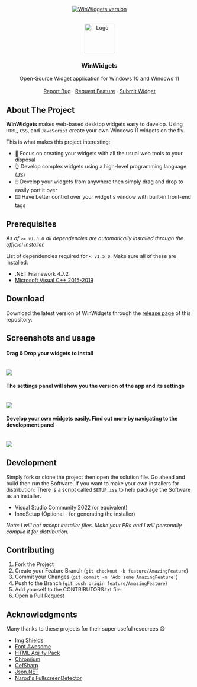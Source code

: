 <div id="top"></div>

<p align="center">
  <a href="https://github.com/beyluta/WinWidgets">
    <img src="https://img.shields.io/badge/Version-1.5.0-green" alt="WinWidgets version" />
  </a>
</p>

<!-- PROJECT LOGO -->
<br />
<div align="center">
  <a href="https://github.com/beyluta/WinWidgets">
    <img src="Assets/icon.png" alt="Logo" width="80" height="80">
  </a>

  <h3 align="center">WinWidgets</h3>

  <p align="center">
    Open-Source Widget application for Windows 10 and Windows 11
    <br />
    <br />
    <a href="https://github.com/beyluta/WinWidgets/issues">Report Bug</a>
    ·
    <a href="https://github.com/beyluta/WinWidgets/issues">Request Feature</a>
    ·
    <a href="https://github.com/beyluta/WinWidgets/discussions/40">Submit Widget</a>
  </p>
</div>

<!-- ABOUT THE PROJECT -->

## About The Project

**WinWidgets** makes web-based desktop widgets easy to develop. Using `HTML`, `CSS`, and `JavaScript` create your own Windows 11 widgets on the fly.

This is what makes this project interesting:

- 🧰 Focus on creating your widgets with all the usual web tools to your disposal
- 👆 Develop complex widgets using a high-level programming language (JS)
- 🖱️ Develop your widgets from anywhere then simply drag and drop to easily port it over
- ⌨️ Have better control over your widget's window with built-in front-end tags

<!-- GETTING STARTED -->

## Prerequisites
*As of `>= v1.5.0` all dependencies are automatically installed through the official installer.*

List of dependencies required for `< v1.5.0`. Make sure all of these are installed:

- .NET Framework 4.7.2
- [Microsoft Visual C++ 2015-2019](https://learn.microsoft.com/en-us/cpp/windows/latest-supported-vc-redist?view=msvc-170#visual-studio-2015-2017-2019-and-2022)


## Download
Download the latest version of WinWidgets through the [release page](https://github.com/beyluta/WinWidgets/releases) of this repository.

## Screenshots and usage

#### Drag & Drop your widgets to install
   <br><img src="Assets/Images/open-widget.gif">

#### The settings panel will show you the version of the app and its settings
   <br><img src="Assets/Images/settings-widget.gif">
   
#### Develop your own widgets easily. Find out more by navigating to the development panel
   <br><img src="Assets/Images/dev-widget.gif">

<!-- Development -->

## Development

Simply fork or clone the project then open the solution file. Go ahead and build then run the Software.
If you want to make your own installers for distribution: There is a script called `SETUP.iss` to help package the Software as an installer.

- Visual Studio Community 2022 (or equivalent)
- InnoSetup (Optional - for generating the installer)

*Note: I will not accept installer files. Make your PRs and I will personally compile it for distribution.*

<!-- CONTRIBUTING -->

## Contributing

1. Fork the Project
2. Create your Feature Branch (`git checkout -b feature/AmazingFeature`)
3. Commit your Changes (`git commit -m 'Add some AmazingFeature'`)
4. Push to the Branch (`git push origin feature/AmazingFeature`)
5. Add yourself to the CONTRIBUTORS.txt file
6. Open a Pull Request

<!-- ACKNOWLEDGMENTS -->

## Acknowledgments

Many thanks to these projects for their super useful resources 😄

- [Img Shields](https://shields.io)
- [Font Awesome](https://fontawesome.com)
- [HTML Agility Pack](https://html-agility-pack.net/)
- [Chromium](https://www.chromium.org/)
- [CefSharp](https://cefsharp.github.io/)
- [Json.NET](https://www.newtonsoft.com/json)
- [Narod's FullscreenDetector](https://github.com/NarodGaming/gamedetector)
